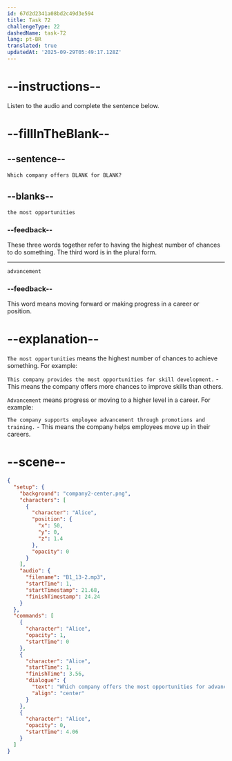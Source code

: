 ```yaml
---
id: 67d2d2341a08bd2c49d3e594
title: Task 72
challengeType: 22
dashedName: task-72
lang: pt-BR
translated: true
updatedAt: '2025-09-29T05:49:17.128Z'
---
```


<!-- (Audio) Alice: Which company offers the most opportunities for advancement? -->

# --instructions--

Listen to the audio and complete the sentence below.  

# --fillInTheBlank--

## --sentence--

`Which company offers BLANK for BLANK?`  

## --blanks--

`the most opportunities`  

### --feedback--

These three words together refer to having the highest number of chances to do something. The third word is in the plural form.

---

`advancement`  

### --feedback--

This word means moving forward or making progress in a career or position.  

# --explanation--

`The most opportunities` means the highest number of chances to achieve something. For example:  

`This company provides the most opportunities for skill development.` - This means the company offers more chances to improve skills than others.  

`Advancement` means progress or moving to a higher level in a career. For example:  

`The company supports employee advancement through promotions and training.` - This means the company helps employees move up in their careers.

# --scene--

```json
{
  "setup": {
    "background": "company2-center.png",
    "characters": [
      {
        "character": "Alice",
        "position": {
          "x": 50,
          "y": 0,
          "z": 1.4
        },
        "opacity": 0
      }
    ],
    "audio": {
      "filename": "B1_13-2.mp3",
      "startTime": 1,
      "startTimestamp": 21.68,
      "finishTimestamp": 24.24
    }
  },
  "commands": [
    {
      "character": "Alice",
      "opacity": 1,
      "startTime": 0
    },
    {
      "character": "Alice",
      "startTime": 1,
      "finishTime": 3.56,
      "dialogue": {
        "text": "Which company offers the most opportunities for advancement?",
        "align": "center"
      }
    },
    {
      "character": "Alice",
      "opacity": 0,
      "startTime": 4.06
    }
  ]
}
```
